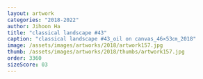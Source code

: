 ```yaml
---
layout: artwork
categories: "2018-2022"
author: Jihoon Ha
title: "classical landscape #43"
caption: "classical landscape #43_oil on canvas_46×53㎝_2018"
image: /assets/images/artworks/2018/artwork157.jpg
thumb: /assets/images/artworks/2018/thumbs/artwork157.jpg
order: 3360
sizeScore: 03
---
```

